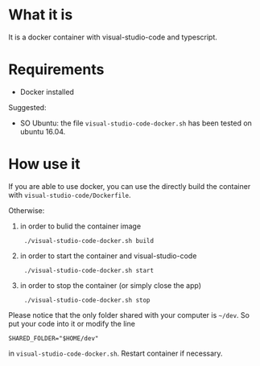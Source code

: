 # What it is

It is a docker container with visual-studio-code and typescript.

# Requirements

- Docker installed

Suggested:

- SO Ubuntu: the file `visual-studio-code-docker.sh` has been tested on ubuntu 16.04.

# How use it

If you are able to use docker, you can use the directly build the container with `visual-studio-code/Dockerfile`.

Otherwise:

1. in order to bulid the container image

		./visual-studio-code-docker.sh build

2. in order to start the container and visual-studio-code

		./visual-studio-code-docker.sh start

3. in order to stop the container (or simply close the app)

		./visual-studio-code-docker.sh stop


Please notice that the only folder shared with your computer is `~/dev`. So put your code into it or modify the line

	SHARED_FOLDER="$HOME/dev"

in `visual-studio-code-docker.sh`. Restart container if necessary.
